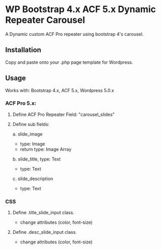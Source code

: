 # WP Bootstrap 4.x ACF 5.x Dynamic Repeater Carousel
A Dynamic custom ACF Pro repeater using bootstrap 4's carousel. 

## Installation
Copy and paste onto your .php page template for Wordpress.

## Usage
Works with: Bootstrap 4.x, ACF 5.x, Wordpress 5.0.x

### ACF Pro 5.x:
1. Define ACF Pro Repeater Field: "carousel_slides"
2. Define sub fields:

    a. slide_image
      - type: Image
      - return type: Image Array
      
    b. slide_title, type: Text
      - type: Text
      
    c. slide_description
      - type: Text

### CSS
1. Define .title_slide_input class.
      - change attributes (color, font-size)
  
2. Define .desc_slide_input class.
      - change attributes (color, font-size)

